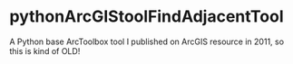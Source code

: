 pythonArcGIStoolFindAdjacentTool
================================

A Python base ArcToolbox tool I published on ArcGIS resource in 2011, so this is kind of OLD!

